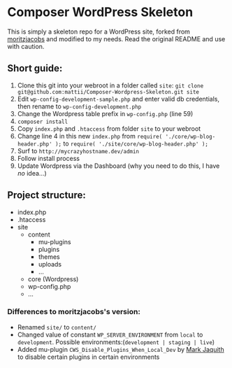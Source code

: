 # Composer WordPress Skeleton

This is simply a skeleton repo for a WordPress site, forked from [moritzjacobs](https://github.com/moritzjacobs/Composer-Wordpress-Skeleton) and modified to my needs. Read the original README and use with caution.

## Short guide:
1. Clone this git into your webroot in a folder called `site`: 
`git clone git@github.com:mattii/Composer-Wordpress-Skeleton.git site`
2. Edit `wp-config-development-sample.php` and enter valid db credentials, then rename to `wp-config-development.php`
3. Change the Wordpress table prefix in `wp-config.php` (line 59)
4. `composer install`
5. Copy `index.php` and `.htaccess` from folder `site` to your webroot
6. Change line 4 in this new `index.php` from `require( './core/wp-blog-header.php' );` to `require( './site/core/wp-blog-header.php' );`
7. Surf to `http://mycrazyhostname.dev/admin`
8. Follow install process
9. Update Wordpress via the Dashboard (why you need to do this, I have *no* idea...)

## Project structure:
* index.php
* .htaccess
* site
    - content
        + mu-plugins
        + plugins
        + themes
        + uploads
        + …
    - core (Wordpress)
    - wp-config.php
    - …

### Differences to moritzjacobs's version:

* Renamed `site/` to `content/`
* Changed value of constant `WP_SERVER_ENVIRONMENT` from `local` to `development`. Possible environments:(`development | staging | live`)
* Added mu-plugin `CWS_Disable_Plugins_When_Local_Dev` by [Mark Jaquith](https://github.com/markjaquith) to disable certain plugins in certain environments
